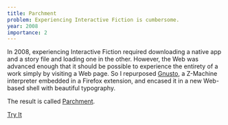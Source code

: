 ```yaml
---
title: Parchment
problem: Experiencing Interactive Fiction is cumbersome.
year: 2008
importance: 2
---
```


In 2008, experiencing Interactive Fiction required downloading a native app
and a story file and loading one in the other. However, the Web was advanced
enough that it should be possible to experience the entirety of a work simply
by visiting a Web page. So I repurposed [Gnusto][], a Z-Machine interpreter
embedded in a Firefox extension, and encased it in a new Web-based shell with 
beautiful typography.

The result is called [Parchment][].

<a class="button button-primary" href="http://parchment.toolness.com/">Try It</a>

[Gnusto]: https://blogs.gnome.org/tthurman/2008/07/07/parchment/
[Parchment]: http://www.toolness.com/wp/2008/06/introducing-parchment/
